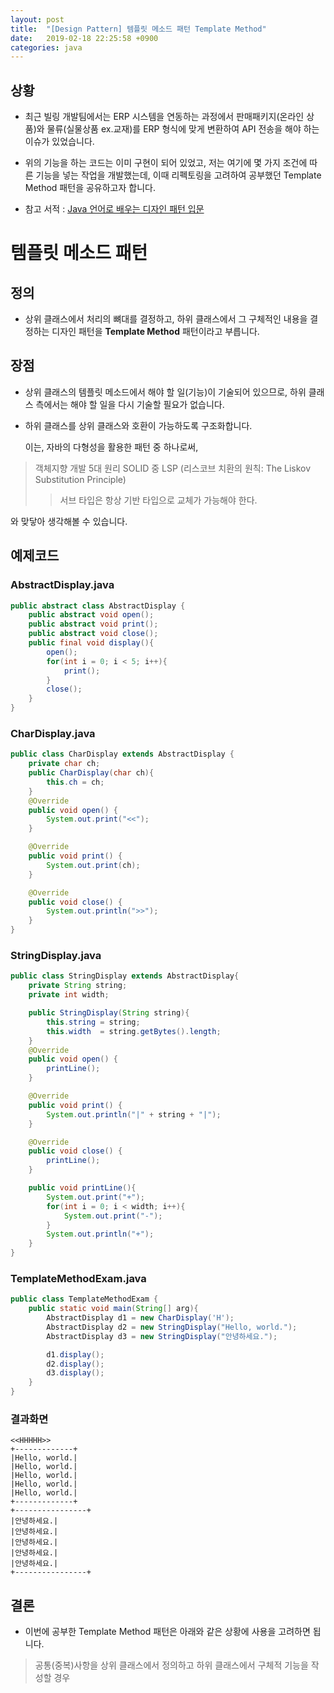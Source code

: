 ```yaml
---
layout: post
title:  "[Design Pattern] 템플릿 메소드 패턴 Template Method"
date:   2019-02-18 22:25:58 +0900
categories: java
---
```


## 상황

  * 최근 빌링 개발팀에서는 ERP 시스템을 연동하는 과정에서 판매패키지(온라인 상품)와 물류(실물상품 ex.교재)를 ERP 형식에 맞게
  변환하여 API 전송을 해야 하는 이슈가 있었습니다.
  
  * 위의 기능을 하는 코드는 이미 구현이 되어 있었고, 저는 여기에 몇 가지 조건에 따른 기능을 넣는 작업을 개발했는데, 이때 
   리펙토링을 고려하여 공부했던 Template Method 패턴을 공유하고자 합니다.
   
  * 참고 서적 :  [Java 언어로 배우는 디자인 패턴 입문](http://www.yes24.com/Product/goods/2918928)

# 템플릿 메소드 패턴  

## 정의
  * 상위 클래스에서 처리의 뼈대를 결정하고, 하위 클래스에서 그 구체적인 내용을 결정하는 디자인 패턴을 **Template Method** 패턴이라고 부릅니다. 


## 장점
  * 상위 클래스의 템플릿 메소드에서 해야 할 일(기능)이 기술되어 있으므로, 하위 클래스 측에서는 해야 할 일을 다시 기술할 필요가 없습니다.
  
  * 하위 클래스를 상위 클래스와 호환이 가능하도록 구조화합니다.
  
    이는, 자바의 다형성을 활용한 패턴 중 하나로써, 
  
  > 객체지향 개발 5대 원리 SOLID 중 LSP (리스코브 치환의 원칙: The Liskov Substitution Principle) 
  >> 서브 타입은 항상 기반 타입으로 교체가 가능해야 한다. 
  
  와 맞닿아 생각해볼 수 있습니다.


## 예제코드  
### AbstractDisplay.java
  ```java
  public abstract class AbstractDisplay {
      public abstract void open();
      public abstract void print();
      public abstract void close();
      public final void display(){
          open();
          for(int i = 0; i < 5; i++){
              print();
          }
          close();
      }
  }
  ```
### CharDisplay.java
  ```java
  public class CharDisplay extends AbstractDisplay {
      private char ch;
      public CharDisplay(char ch){
          this.ch = ch;
      }
      @Override
      public void open() {
          System.out.print("<<");
      }
  
      @Override
      public void print() {
          System.out.print(ch);
      }
  
      @Override
      public void close() {
          System.out.println(">>");
      }
  }
  ```
### StringDisplay.java
  ```java
  public class StringDisplay extends AbstractDisplay{
      private String string;
      private int width;
  
      public StringDisplay(String string){
          this.string = string;
          this.width  = string.getBytes().length;
      }
      @Override
      public void open() {
          printLine();
      }
  
      @Override
      public void print() {
          System.out.println("|" + string + "|");
      }
  
      @Override
      public void close() {
          printLine();
      }
  
      public void printLine(){
          System.out.print("+");
          for(int i = 0; i < width; i++){
              System.out.print("-");
          }
          System.out.println("+");
      }
  }
  ```
### TemplateMethodExam.java
  ```java
  public class TemplateMethodExam {
      public static void main(String[] arg){
          AbstractDisplay d1 = new CharDisplay('H');
          AbstractDisplay d2 = new StringDisplay("Hello, world.");
          AbstractDisplay d3 = new StringDisplay("안녕하세요.");
  
          d1.display();
          d2.display();
          d3.display();
      }
  }
  ```
### 결과화면
    <<HHHHH>>
    +-------------+
    |Hello, world.|
    |Hello, world.|
    |Hello, world.|
    |Hello, world.|
    |Hello, world.|
    +-------------+
    +----------------+
    |안녕하세요.|
    |안녕하세요.|
    |안녕하세요.|
    |안녕하세요.|
    |안녕하세요.|
    +----------------+

## 결론
  * 이번에 공부한 Template Method 패턴은 아래와 같은 상황에 사용을 고려하면 됩니다.
  
  >  공통(중복)사항을 상위 클래스에서 정의하고 하위 클래스에서 구체적 기능을 작성할 경우
  
  